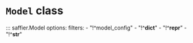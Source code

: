# **`Model`** class


::: saffier.Model
    options:
        filters:
        - "!^model_config"
        - "!^__dict__"
        - "!^__repr__"
        - "!^__str__"
